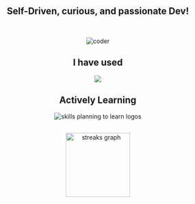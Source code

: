 <h2 align="center"> Self-Driven, curious, and passionate Dev!</h2>

<br>

<p align="center"> 
  <img src="https://media.tenor.com/i_K3zWsgcG8AAAAi/hacker-pepe.gif" alt="coder" /> 
</p>

<div align="center">
  <p align="center">
  <h2> <strong> I have used </strong></h2>
  <a href="https://skillicons.dev">
    <img src="https://skillicons.dev/icons?i=git,c,cpp,java,js,docker,nextjs,react,html,css,githubactions,gitlab,hibernate,jenkins,mysql,vscode,ts,tailwind,spring,py,postman,nodejs,mongodb" />
  </a>
</p>
  <h2> <strong> Actively Learning </strong></h2>
  <img src="https://skillicons.dev/icons?i=kubernetes,golang" alt="skills planning to learn logos">
</div>
<h2></h2>
<div align="center">
    
  <img src="https://streak-stats.demolab.com/?%20%20%20%20user=Prathviraj-B-N&theme=highcontrast&hide_border=true&border_radius=0&ring=2100FA&background=000000&fire=0079FA&currStreakNum=0079FA&dates=0079FA&sideNums=0079FA&currStreakLabel=0079FA&stroke=0079FA&sideLabels=0079FA" height="150" alt="streaks graph"  />

</div> <br>
